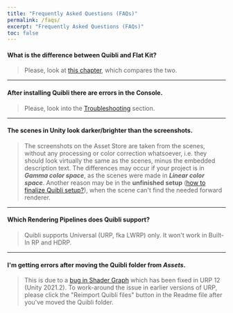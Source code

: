 ```yaml
---
title: "Frequently Asked Questions (FAQs)"
permalink: /faqs/
excerpt: "Frequently Asked Questions (FAQs)"
toc: false
---
```


#### What is the difference between Quibli and Flat Kit?
> Please, look at [this chapter](../quibli-or-flat-kit), which compares the two.

---

#### After installing Quibli there are errors in the Console.
> Please, look into the [Troubleshooting](../installation#troubleshooting) section.

---

#### The scenes in Unity look darker/brighter than the screenshots.
> The screenshots on the Asset Store are taken from the scenes, without any processing or color correction whatsoever, i.e. they should look virtually the same as the scenes, minus the embedded description text. The differences may occur if your project is in **_Gamma color space_**, as the scenes were made in **_Linear color space_**. Another reason may be in the **unfinished setup** ([how to finalize Quibli setup?](../installation/#finalizing-quibli-installation)), when the scene can't find the needed forward renderer.

---

#### Which Rendering Pipelines does Quibli support?
> Quibli supports Universal (URP, fka LWRP) only. It won't work in Built-In RP and HDRP.

---

#### I'm getting errors after moving the Quibli folder from _Assets_. 
> This is due to a [bug in Shader Graph](https://issuetracker.unity3d.com/issues/shadergraph-reference-to-hlsl-file-is-lost-after-moving-it-to-a-different-folder) which has been fixed in URP 12 (Unity 2021.2). To work-around the issue in earlier versions of URP, please click the "Reimport Quibli files" button in the Readme file after you've moved the Quibli folder.
